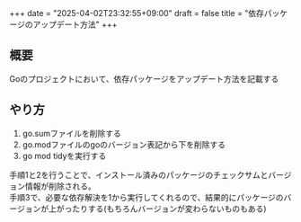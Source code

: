 +++
date = "2025-04-02T23:32:55+09:00"
draft = false
title = "依存パッケージのアップデート方法"
+++


## 概要

Goのプロジェクトにおいて、依存パッケージをアップデート方法を記載する

## やり方

1. go.sumファイルを削除する
2. go.modファイルのgoのバージョン表記から下を削除する
3. go mod tidyを実行する

手順1と2を行うことで、インストール済みのパッケージのチェックサムとバージョン情報が削除される。  
手順3で、必要な依存解決を1から実行してくれるので、結果的にパッケージのバージョンが上がったりする(もちろんバージョンが変わらないものもある)
